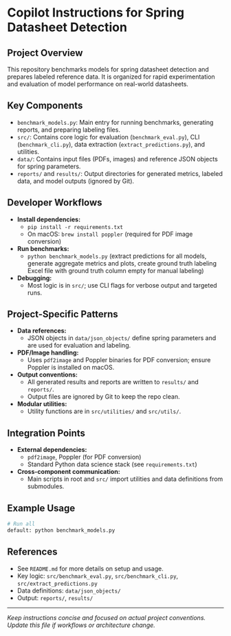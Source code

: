 # Copilot Instructions for Spring Datasheet Detection

## Project Overview
This repository benchmarks models for spring datasheet detection and prepares labeled reference data. It is organized for rapid experimentation and evaluation of model performance on real-world datasheets.

## Key Components
- `benchmark_models.py`: Main entry for running benchmarks, generating reports, and preparing labeling files.
- `src/`: Contains core logic for evaluation (`benchmark_eval.py`), CLI (`benchmark_cli.py`), data extraction (`extract_predictions.py`), and utilities.
- `data/`: Contains input files (PDFs, images) and reference JSON objects for spring parameters.
- `reports/` and `results/`: Output directories for generated metrics, labeled data, and model outputs (ignored by Git).

## Developer Workflows
- **Install dependencies:**
  - `pip install -r requirements.txt`
  - On macOS: `brew install poppler` (required for PDF image conversion)
- **Run benchmarks:**
  - `python benchmark_models.py` (extract predictions for all models, generate aggregate metrics and plots, create ground truth labeling Excel file with ground truth column empty for manual labeling)
- **Debugging:**
  - Most logic is in `src/`; use CLI flags for verbose output and targeted runs.

## Project-Specific Patterns
- **Data references:**
  - JSON objects in `data/json_objects/` define spring parameters and are used for evaluation and labeling.
- **PDF/Image handling:**
  - Uses `pdf2image` and Poppler binaries for PDF conversion; ensure Poppler is installed on macOS.
- **Output conventions:**
  - All generated results and reports are written to `results/` and `reports/`.
  - Output files are ignored by Git to keep the repo clean.
- **Modular utilities:**
  - Utility functions are in `src/utilities/` and `src/utils/`.

## Integration Points
- **External dependencies:**
  - `pdf2image`, Poppler (for PDF conversion)
  - Standard Python data science stack (see `requirements.txt`)
- **Cross-component communication:**
  - Main scripts in root and `src/` import utilities and data definitions from submodules.

## Example Usage
```bash
# Run all 
default: python benchmark_models.py

```

## References
- See `README.md` for more details on setup and usage.
- Key logic: `src/benchmark_eval.py`, `src/benchmark_cli.py`, `src/extract_predictions.py`
- Data definitions: `data/json_objects/`
- Output: `reports/`, `results/`

---
_Keep instructions concise and focused on actual project conventions. Update this file if workflows or architecture change._
